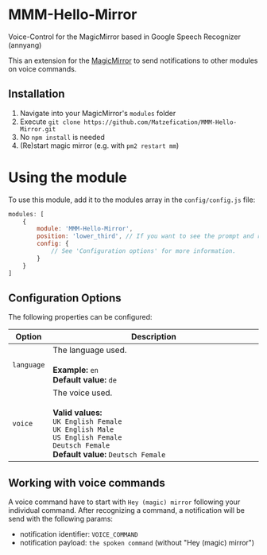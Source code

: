# MMM-Hello-Mirror
Voice-Control for the MagicMirror based in Google Speech Recognizer (annyang)

This an extension for the [MagicMirror](https://github.com/MichMich/MagicMirror) to send notifications to other modules on voice commands.

## Installation
1. Navigate into your MagicMirror's `modules` folder
2. Execute `git clone https://github.com/Matzefication/MMM-Hello-Mirror.git`
3. No `npm install` is needed
4. (Re)start magic mirror (e.g. with `pm2 restart mm`)

# Using the module
To use this module, add it to the modules array in the `config/config.js` file:

```javascript
modules: [
    {
        module: 'MMM-Hello-Mirror',
        position: 'lower_third', // If you want to see the prompt and recognised speech, omit otherwise
        config: {
            // See 'Configuration options' for more information.
        }
    }
]
```

## Configuration Options
The following properties can be configured:

<table width="100%">
	<thead>
		<tr>
			<th>Option</th>
			<th width="100%">Description</th>
		</tr>
	<thead>
	<tbody>
		<tr>
			<td><code>language</code></td>
			<td>The language used.<br>
				<br><b>Example:</b> <code>en</code>
				<br><b>Default value:</b> <code>de</code>
			</td>
		</tr>
		<tr>
			<td><code>voice</code></td>
			<td>The voice used.<br>
				<br><b>Valid values:</b> 
				<br><code>UK English Female</code>
				<br><code>UK English Male</code>
				<br><code>US English Female</code>
				<br><code>Deutsch Female</code>
				<br><b>Default value:</b> <code>Deutsch Female</code>
			</td>
		</tr>		
	</tbody>
</table>

## Working with voice commands
A voice command have to start with `Hey (magic) mirror` following your individual command. After recognizing a command, a notification will be send with the following params:

- notification identifier: `VOICE_COMMAND`
- notification payload: `the spoken command` (without "Hey (magic) mirror")
